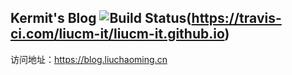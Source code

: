 ## Kermit's Blog ![Build Status](https://travis-ci.com/liucm-it/liucm-it.github.io.svg?token=qMtp9e2ts353BdUwyy87&branch=hexo)(https://travis-ci.com/liucm-it/liucm-it.github.io)

访问地址：https://blog.liuchaoming.cn

